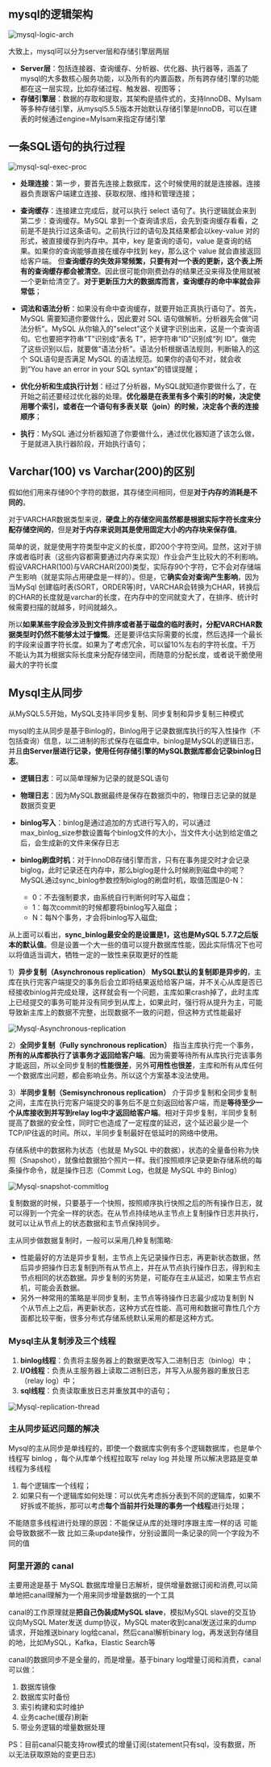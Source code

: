 ## **mysql的逻辑架构**

![mysql-logic-arch](https://github.com/xiaoyuge/Tech-Notes/blob/main/%E5%A4%A7%E6%95%B0%E6%8D%AE/resources/mysql-logic-arch.png)

大致上，mysql可以分为server层和存储引擎层两层
- **Server层**：包括连接器、查询缓存、分析器、优化器、执行器等，涵盖了mysql的大多数核心服务功能，以及所有的内置函数，所有跨存储引擎的功能都在这一层实现，比如存储过程、触发器、视图等；
- **存储引擎层**：数据的存取和提取，其架构是插件式的，支持InnoDB、MyIsam等多种存储引擎，从mysql5.5.5版本开始默认存储引擎是InnoDB，可以在建表的时候通过engine=MyIsam来指定存储引擎

## **一条SQL语句的执行过程**

![mysql-sql-exec-proc](https://github.com/xiaoyuge/Tech-Notes/blob/main/%E5%A4%A7%E6%95%B0%E6%8D%AE/resources/mysql-sql-exec-proc.png)

- **处理连接**：第一步，要首先连接上数据库，这个时候使用的就是连接器。连接器负责跟客户端建立连接、获取权限、维持和管理连接；

- **查询缓存**：连接建立完成后，就可以执行 select 语句了。执行逻辑就会来到第二步：查询缓存。MySQL 拿到一个查询请求后，会先到查询缓存看看，之前是不是执行过这条语句。之前执行过的语句及其结果都会以key-value 对的形式，被直接缓存到内存中。其中，key 是查询的语句，value 是查询的结果。如果你的查询能够直接在缓存中找到 key，那么这个 value 就会直接返回给客户端。 但**查询缓存的失效非常频繁，只要有对一个表的更新，这个表上所有的查询缓存都会被清空**。因此很可能你刚费劲存的结果还没来得及使用就被一个更新给清空了。**对于更新压力大的数据库而言，查询缓存的命中率就会非常低**；

- **词法和语法分析**：如果没有命中查询缓存，就要开始正真执行语句了。首先，MySQL 需要知道你要做什么，因此要对 SQL 语句做解析。分析器先会做“词法分析”。MySQL 从你输入的"select"这个关键字识别出来，这是一个查询语句。它也要把字符串“T”识别成“表名 T”，把字符串“ID”识别成“列 ID”。做完了这些识别以后，就要做“语法分析”。语法分析根据语法规则，判断输入的这个 SQL语句是否满足 MySQL 的语法规范。如果你的语句不对，就会收到“You have an error in your SQL syntax”的错误提醒；

- **优化分析和生成执行计划**：经过了分析器，MySQL就知道你要做什么了，在开始之前还要经过优化器的处理。**优化器是在表里有多个索引的时候，决定使用哪个索引，或者在一个语句有多表关联（join）的时候，决定各个表的连接顺序**；

- **执行**：MySQL 通过分析器知道了你要做什么，通过优化器知道了该怎么做，于是就进入执行器阶段，开始执行语句；

## **Varchar(100) vs Varchar(200)的区别**
假如他们用来存储90个字符的数据，其存储空间相同，但是**对于内存的消耗是不同的**。

对于VARCHAR数据类型来说，**硬盘上的存储空间虽然都是根据实际字符长度来分配存储空间的**，但是**对于内存来说则其是使用固定大小的内存块来保存值**。

简单的说，就是使用字符类型中定义的长度，即200个字符空间。显然，这对于排序或者临时表（这些内容都需要通过内存来实现）作业会产生比较大的不利影响。
假设VARCHAR(100)与VARCHAR(200)类型，实际存90个字符，它不会对存储端产生影响（就是实际占用硬盘是一样的）。但是，它**确实会对查询产生影响**，因为当MySql 创建临时表(SORT，ORDER等)时，VARCHAR会转换为CHAR，转换后的CHAR的长度就是varchar的长度，在内存中的空间就变大了，在排序、统计时候需要扫描的就越多，时间就越久。

所以**如果某些字段会涉及到文件排序或者基于磁盘的临时表时，分配VARCHAR数据类型时仍然不能够太过于慷慨**。还是要评估实际需要的长度，然后选择一个最长的字段来设置字符长度。如果为了考虑冗余，可以留10%左右的字符长度。千万不能认为其为根据实际长度来分配存储空间，而随意的分配长度，或者说干脆使用最大的字符长度

## **Mysql主从同步**
从MySQL5.5开始，MySQL支持半同步复制、同步复制和异步复制三种模式

mysql的主从同步是基于Binlog的，Binlog用于记录数据库执行的写入性操作（不包括查询）信息，以二进制的形式保存在磁盘中。binlog是MySQL的逻辑日志，并且**由Server层进行记录，使用任何存储引擎的MySQL数据库都会记录binlog日志**。

* **逻辑日志**：可以简单理解为记录的就是SQL语句

* **物理日志**：因为MySQL数据最终是保存在数据页中的，物理日志记录的就是数据页变更

* **binlog写入**：binlog是通过追加的方式进行写入的，可以通过max_binlog_size参数设置每个binlog文件的大小，当文件大小达到给定值之后，会生成新的文件来保存日志

* **binlog刷盘时机**：对于InnoDB存储引擎而言，只有在事务提交时才会记录biglog，此时记录还在内存中，那么biglog是什么时候刷到磁盘中的呢？MySQL通过sync_binlog参数控制biglog的刷盘时机，取值范围是0-N：
  * 0：不去强制要求，由系统自行判断何时写入磁盘；
  * 1：每次commit的时候都要将binlog写入磁盘；
  * N：每N个事务，才会将binlog写入磁盘;

从上面可以看出，**sync_binlog最安全的是设置是1，这也是MySQL 5.7.7之后版本的默认值**。但是设置一个大一些的值可以提升数据库性能，因此实际情况下也可以将值适当调大，牺牲一定的一致性来获取更好的性能

1）**异步复制（Asynchronous replication）**
**MySQL默认的复制即是异步的**，主库在执行完客户端提交的事务后会立即将结果返给给客户端，并不关心从库是否已经接收binlog并完成处理，这样就会有一个问题，主库如果crash掉了，此时主库上已经提交的事务可能并没有同步到从库上，如果此时，强行将从提升为主，可能导致新主库上的数据不完整，出现数据不一致的问题，但这种方式性能最好

![Mysql-Asynchronous-replication](https://github.com/xiaoyuge/Tech-Notes/blob/main/%E5%A4%A7%E6%95%B0%E6%8D%AE/resources/Mysql-Asynchronous-replication.jpg)

2）**全同步复制（Fully synchronous replication）**
指当主库执行完一个事务，**所有的从库都执行了该事务才返回给客户端**。因为需要等待所有从库执行完该事务才能返回，所以全同步复制的**性能很差**，另外**可用性也很差**，主库和所有从库任何一个数据库出问题，都会影响业务。所以这个方案基本没法使用。

3）**半同步复制（Semisynchronous replication）**
介于异步复制和全同步复制之间，主库在执行完客户端提交的事务后不是立刻返回给客户端，而是**等待至少一个从库接收到并写到relay log中才返回给客户端**。相对于异步复制，半同步复制提高了数据的安全性，同时它也造成了一定程度的延迟，这个延迟最少是一个TCP/IP往返的时间。所以，半同步复制最好在低延时的网络中使用。

存储系统中的数据称为状态（也就是 MySQL 中的数据），状态的全量备份称为快照（Snapshot），就像给数据拍个照片一样。我们按照顺序记录更新存储系统的每条操作命令，就是操作日志（Commit Log，也就是 MySQL 中的 Binlog）

![Mysql-snapshot-commitlog](https://github.com/xiaoyuge/Tech-Notes/blob/main/%E5%A4%A7%E6%95%B0%E6%8D%AE/resources/Mysql-snapshot-commitlog.jpg)

复制数据的时候，只要基于一个快照，按照顺序执行快照之后的所有操作日志，就可以得到一个完全一样的状态。在从节点持续地从主节点上复制操作日志并执行，就可以让从节点上的状态数据和主节点保持同步。

主从同步做数据复制时，一般可以采用几种复制策略:
- 性能最好的方法是异步复制，主节点上先记录操作日志，再更新状态数据，然后异步把操作日志复制到所有从节点上，并在从节点执行操作日志，得到和主节点相同的状态数据。异步复制的劣势是，可能存在主从延迟，如果主节点宕机，可能会丢数据。
- 另外一种常用的策略是半同步复制，主节点等待操作日志最少成功复制到 N 个从节点上之后，再更新状态，这种方式在性能、高可用和数据可靠性几个方面都比较平衡，很多分布式存储系统默认采用的都是这种方式。

### **Mysql主从复制涉及三个线程**
1. **binlog线程**：负责将主服务器上的数据更改写入二进制日志（binlog）中；
2. **I/O线程**：负责从主服务器上读取二进制日志，并写入从服务器的重放日志（relay log）中；
3. **sql线程**：负责读取重放日志并重放其中的语句；

![Mysql-replication-thread](https://github.com/xiaoyuge/Tech-Notes/blob/main/%E5%A4%A7%E6%95%B0%E6%8D%AE/resources/Mysql-replication-thread.jpg)

### **主从同步延迟问题的解决**
Mysql的主从同步是单线程的，即使一个数据库实例有多个逻辑数据库，也是单个线程写 binlog ，每个从库单个线程拉取写 relay log 并处理
所以解决思路是变单线程为多线程
1) 每个逻辑库一个线程；
2) 如果只有一个逻辑库如何处理：可以优先考虑拆分表到不同的逻辑库，如果不好拆或不能拆，那可以考虑**每个当前并行处理的事务一个线程**进行处理；

不能随意多线程进行处理的原因：不能保证从库的处理时序跟主库一样的话 可能会导致数据不一致
比如三条update操作，分别设置同一条记录的同一个字段为不同的值

### **阿里开源的 canal**
主要用途是基于 MySQL 数据库增量日志解析，提供增量数据订阅和消费,可以简单地把canal理解为一个用来同步增量数据的一个工具

canal的工作原理就是**把自己伪装成MySQL slave**，模拟MySQL slave的交互协议向MySQL Mater发送 dump协议，MySQL mater收到canal发送过来的dump请求，开始推送binary log给canal，然后canal解析binary log，再发送到存储目的地，比如MySQL，Kafka，Elastic Search等

canal的数据同步不是全量的，而是增量。基于binary log增量订阅和消费，canal可以做：
1. 数据库镜像
2. 数据库实时备份
3. 索引构建和实时维护
4. 业务cache(缓存)刷新
5. 带业务逻辑的增量数据处理

PS：目前canal只能支持row模式的增量订阅(statement只有sql，没有数据，所以无法获取原始的变更日志)